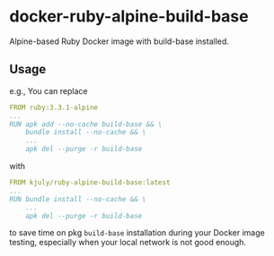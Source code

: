 # docker-ruby-alpine-build-base
Alpine-based Ruby Docker image with build-base installed.

## Usage

e.g., You can replace

```yaml
FROM ruby:3.3.1-alpine
...
RUN apk add --no-cache build-base && \
    bundle install --no-cache && \
    ...
    apk del --purge -r build-base
```

with

```yaml
FROM kjuly/ruby-alpine-build-base:latest
...
RUN bundle install --no-cache && \
    ...
    apk del --purge -r build-base
```

to save time on pkg `build-base` installation during your Docker image testing, especially when your local network is not good enough.
